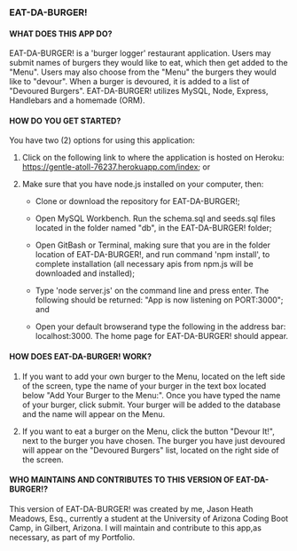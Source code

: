 ### EAT-DA-BURGER!

#### __WHAT DOES THIS APP DO?__

EAT-DA-BURGER! is a 'burger logger' restaurant application. Users may submit names of burgers they would like to eat, which then get added to the "Menu". Users may also choose from the "Menu"
the burgers they would like to "devour". When a burger is devoured, it is added to a list of "Devoured Burgers".  EAT-DA-BURGER! utilizes MySQL, Node, Express, Handlebars and a homemade (ORM). 

#### __HOW DO YOU GET STARTED?__

You have two (2) options for using this application:

1. Click on the following link to where the application is hosted on Heroku: https://gentle-atoll-76237.herokuapp.com/index; or

2. Make sure that you have node.js installed on your computer, then:

    - Clone or download the repository for EAT-DA-BURGER!;

    - Open MySQL Workbench. Run the schema.sql and seeds.sql files located in the folder named "db", in the EAT-DA-BURGER! folder;

    - Open GitBash or Terminal, making sure that you are in the folder location of EAT-DA-BURGER!, and run command 'npm install', to complete installation (all necessary apis from npm.js will be downloaded and installed);

    - Type 'node server.js' on the command line and press enter. The following should be returned: "App is now listening on PORT:3000"; and

    - Open your default browserand type the following in the address bar: localhost:3000. The home page for EAT-DA-BURGER! should appear.

#### __HOW DOES EAT-DA-BURGER! WORK?__

1. If you want to add your own burger to the Menu, located on the left side of the screen, type the name of your burger in the text box located below "Add Your Burger to the Menu:". Once you have typed the name of your burger, click submit. Your burger will be added to the database and the name will appear on the Menu.

2. If you want to eat a burger on the Menu, click the button "Devour It!", next to the burger you have chosen. The burger you have just devoured will appear on the "Devoured Burgers" list, located on the        right side of the screen.

#### __WHO MAINTAINS AND CONTRIBUTES TO THIS VERSION OF EAT-DA-BURGER!?__

This version of EAT-DA-BURGER! was created by me, Jason Heath Meadows, Esq., currently a student at the University of Arizona Coding Boot Camp, in Gilbert, Arizona. I will maintain and contribute to this app,as necessary, as part of my Portfolio.
